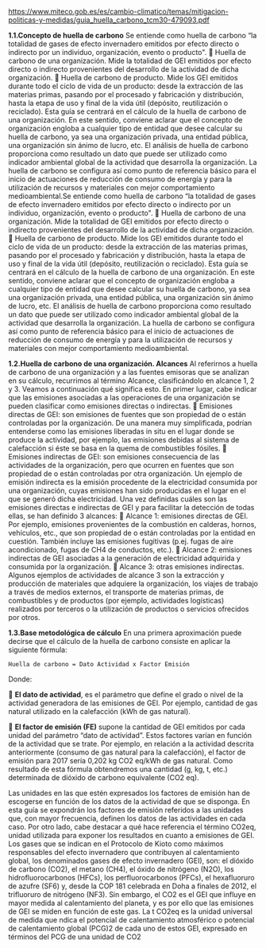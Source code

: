 https://www.miteco.gob.es/es/cambio-climatico/temas/mitigacion-politicas-y-medidas/guia_huella_carbono_tcm30-479093.pdf

**1.1.Concepto de huella de carbono**
Se entiende como huella de carbono “la totalidad de gases de efecto invernadero emitidos por efecto
directo o indirecto por un individuo, organización, evento o producto".
 Huella de carbono de una organización. Mide la totalidad de GEI emitidos por efecto directo o
indirecto provenientes del desarrollo de la actividad de dicha organización.
 Huella de carbono de producto. Mide los GEI emitidos durante todo el ciclo de vida de un
producto: desde la extracción de las materias primas, pasando por el procesado y fabricación y
distribución, hasta la etapa de uso y final de la vida útil (depósito, reutilización o reciclado).
Esta guía se centrará en el cálculo de la huella de carbono de una organización. En este sentido, conviene
aclarar que el concepto de organización engloba a cualquier tipo de entidad que desee calcular su huella
de carbono, ya sea una organización privada, una entidad pública, una organización sin ánimo de lucro,
etc.
El análisis de huella de carbono proporciona como resultado un dato que puede ser utilizado como
indicador ambiental global de la actividad que desarrolla la organización. La huella de carbono se configura
así como punto de referencia básico para el inicio de actuaciones de reducción de consumo de energía y
para la utilización de recursos y materiales con mejor comportamiento medioambiental.Se entiende como huella de carbono “la totalidad de gases de efecto invernadero emitidos por efecto
directo o indirecto por un individuo, organización, evento o producto".
 Huella de carbono de una organización. Mide la totalidad de GEI emitidos por efecto directo o
indirecto provenientes del desarrollo de la actividad de dicha organización.
 Huella de carbono de producto. Mide los GEI emitidos durante todo el ciclo de vida de un
producto: desde la extracción de las materias primas, pasando por el procesado y fabricación y
distribución, hasta la etapa de uso y final de la vida útil (depósito, reutilización o reciclado).
Esta guía se centrará en el cálculo de la huella de carbono de una organización. En este sentido, conviene
aclarar que el concepto de organización engloba a cualquier tipo de entidad que desee calcular su huella
de carbono, ya sea una organización privada, una entidad pública, una organización sin ánimo de lucro,
etc.
El análisis de huella de carbono proporciona como resultado un dato que puede ser utilizado como
indicador ambiental global de la actividad que desarrolla la organización. La huella de carbono se configura
así como punto de referencia básico para el inicio de actuaciones de reducción de consumo de energía y
para la utilización de recursos y materiales con mejor comportamiento medioambiental.

**1.2.Huella de carbono de una organización. Alcances**
Al referirnos a huella de carbono de una organización y a las fuentes emisoras que se analizan en su
cálculo, recurrimos al término Alcance, clasificándolo en alcance 1, 2 y 3. Veamos a continuación qué
significa esto.
En primer lugar, cabe indicar que las emisiones asociadas a las operaciones de una organización se
pueden clasificar como emisiones directas o indirectas.
 Emisiones directas de GEI: son emisiones de fuentes que son propiedad de o están controladas
por la organización. De una manera muy simplificada, podrían entenderse como las emisiones
liberadas in situ en el lugar donde se produce la actividad, por ejemplo, las emisiones debidas al
sistema de calefacción si éste se basa en la quema de combustibles fósiles.
 Emisiones indirectas de GEI: son emisiones consecuencia de las actividades de la organización,
pero que ocurren en fuentes que son propiedad de o están controladas por otra organización. Un
ejemplo de emisión indirecta es la emisión procedente de la electricidad consumida por una
organización, cuyas emisiones han sido producidas en el lugar en el que se generó dicha
electricidad.
Una vez definidas cuáles son las emisiones directas e indirectas de GEI y para facilitar la detección de
todas ellas, se han definido 3 alcances:
 Alcance 1: emisiones directas de GEI. Por ejemplo, emisiones provenientes de la combustión en
calderas, hornos, vehículos, etc., que son propiedad de o están controladas por la entidad en
cuestión. También incluye las emisiones fugitivas (p.ej. fugas de aire acondicionado, fugas de CH4
de conductos, etc.).
 Alcance 2: emisiones indirectas de GEI asociadas a la generación de electricidad adquirida y
consumida por la organización.
 Alcance 3: otras emisiones indirectas. Algunos ejemplos de actividades de alcance 3 son la
extracción y producción de materiales que adquiere la organización, los viajes de trabajo a través
de medios externos, el transporte de materias primas, de combustibles y de productos (por
ejemplo, actividades logísticas) realizados por terceros o la utilización de productos o servicios
ofrecidos por otros.

**1.3.Base metodológica de cálculo**
En una primera aproximación puede decirse que el cálculo de la huella de carbono consiste en aplicar la
siguiente fórmula:

`Huella de carbono = Dato Actividad x Factor Emisión`

Donde:

 **El dato de actividad**, es el parámetro que define el grado o nivel de la actividad generadora de las
emisiones de GEI. Por ejemplo, cantidad de gas natural utilizado en la calefacción (kWh de gas
natural).

 **El factor de emisión (FE)** supone la cantidad de GEI emitidos por cada unidad del parámetro
“dato de actividad”. Estos factores varían en función de la actividad que se trate. Por ejemplo, en
relación a la actividad descrita anteriormente (consumo de gas natural para la calefacción), el
factor de emisión para 2017 sería 0,202 kg CO2 eq/kWh de gas natural.
Como resultado de esta fórmula obtendremos una cantidad (g, kg, t, etc.) determinada de dióxido de
carbono equivalente (CO2 eq). 

Las unidades en las que estén expresados los factores de emisión han de escogerse en función de los
datos de la actividad de que se disponga. En esta guía se expondrán los factores de emisión referidos a
las unidades que, con mayor frecuencia, definen los datos de las actividades en cada caso.
Por otro lado, cabe destacar a qué hace referencia el término CO2eq, unidad utilizada para exponer los
resultados en cuanto a emisiones de GEI. Los gases que se indican en el Protocolo de Kioto como
máximos responsables del efecto invernadero que contribuyen al calentamiento global, los denominados
gases de efecto invernadero (GEI), son: el dióxido de carbono (CO2), el metano (CH4), el óxido de
nitrógeno (N2O), los hidrofluorocarbonos (HFCs), los perfluorocarbonos (PFCs), el hexafluoruro de azufre
(SF6) y, desde la COP 181 celebrada en Doha a finales de 2012, el trifluoruro de nitrógeno (NF3). Sin
embargo, el CO2 es el GEI que influye en mayor medida al calentamiento del planeta, y es por ello que las
emisiones de GEI se miden en función de este gas. La t CO2eq es la unidad universal de medida que
ndica el potencial de calentamiento atmosférico o potencial de calentamiento global (PCG)2 de cada uno
de estos GEI, expresado en términos del PCG de una unidad de CO2